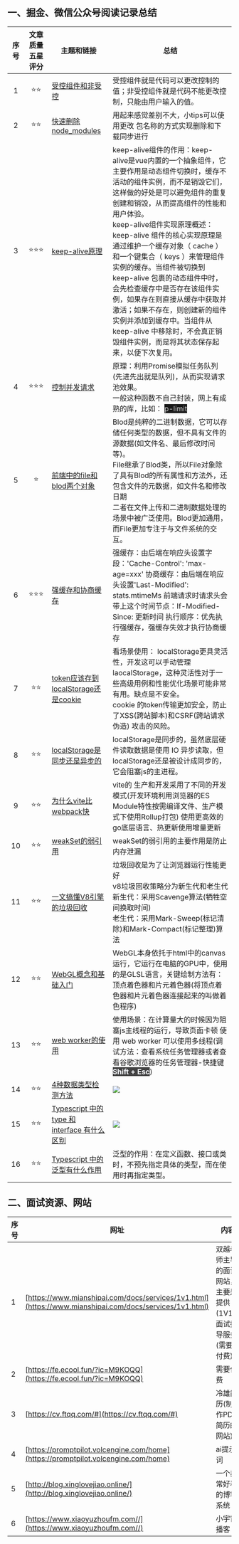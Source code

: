 ## 一、掘金、微信公众号阅读记录总结

| 序号 | 文章质量五星评分 | 主题和链接 | 总结 |
| :---: | :---: | --- | --- |
| 1 | ⭐⭐ | [受控组件和非受控](https://juejin.cn/post/7363121890791227426) | 受控组件就是代码可以更改控制的值；非受控组件就是代码不能更改控制，只能由用户输入的值。 |
| 2 | ⭐⭐ | [快速删除node_modules](https://juejin.cn/post/7477926585087606820 ) | 用起来感觉差别不大，小tips可以使用更改 包名称的方式实现删除和下载同步进行 |
| 3 | ⭐⭐⭐ | [keep-alive原理](https://juejin.cn/post/7402891257196806156) | keep-alive组件的作用：keep-alive是vue内置的一个抽象组件，它主要作用是动态组件切换时，缓存不活动的组件实例，而不是销毁它们，这样做的好处是可以避免组件的重复创建和销毁，从而提高组件的性能和用户体验。<br/>keep-alive组件实现原理概述：keep-alive 组件的核心实现原理是通过维护一个缓存对象（ cache ）和一个键集合（ keys ）来管理组件实例的缓存。当组件被切换到 keep-alive 包裹的动态组件中时，会先检查缓存中是否存在该组件实例，如果存在则直接从缓存中获取并激活；如果不存在，则创建新的组件实例并添加到缓存中。当组件从 keep-alive 中移除时，不会真正销毁组件实例，而是将其状态保存起来，以便下次复用。 |
| 4 | ⭐⭐⭐ | [控制并发请求](https://juejin.cn/post/7356534347509645375) | 原理：利用Promise模拟任务队列(先进先出就是队列)，从而实现请求池效果。<br/>一般这种函数不自己封装，网上有成熟的库，比如： <font style="color:rgba(255, 255, 255, 0.8);background-color:rgb(24, 24, 24);">p-limit</font> |
| 5 | ⭐ | [前端中的file和blod两个对象](https://juejin.cn/post/7413921824066551842#heading-1) | Blod是纯粹的二进制数据，它可以存储任何类型的数据，但不具有文件的源数据(如文件名、最后修改时间等)。<br/>File继承了Blod类，所以File对象除了具有Blod的所有属性和方法外，还包含文件的元数据，如文件名和修改日期<br/>二者在文件上传和二进制数据处理的场景中被广泛使用。Blod更加通用，而File更加专注于与文件系统的交互。 |
| 6 | ⭐⭐⭐ | [强缓存和协商缓存](https://juejin.cn/post/7352075703859183667) | 强缓存：由后端在响应头设置字段：'Cache-Control': 'max-age=xxx'    协商缓存：由后端在响应头设置'Last-Modified': stats.mtimeMs   前端请求时请求头会带上这个时间节点：If-Modified-Since: 更新时间   执行顺序：优先执行强缓存，强缓存失效才执行协商缓存 |
| 7 | ⭐⭐ | [token应该存到localStorage还是cookie](about:blank) | 看场景使用：   localStorage更具灵活性，开发这可以手动管理 laocalStorage，这种灵活性对于一些高级用例和性能优化场景可能非常有用。缺点是不安全。<br/>cookie 的token传输更加安全，防止了XSS(跨站脚本)和CSRF(跨站请求伪造) 攻击的风险。    |
| 8 | ⭐⭐ | [localStorage是同步还是异步的](https://juejin.cn/post/7359405716090011659) | localStorage是同步的，虽然底层硬件读取数据是使用 IO 异步读取，但localStorage还是被设计成同步的，它会阻塞js的主进程。 |
| 9 | ⭐⭐ | [为什么vite比webpack快](https://juejin.cn/collection/6845243905420558350) | vite的 生产和开发采用了不同的开发模式(开发环境利用浏览器的ES Module特性按需编译文件、生产模式下使用Rollup打包)   使用更高效的go底层语言、热更新使用增量更新 |
| 10 | ⭐⭐ | [weakSet的弱引用](https://juejin.cn/post/7294470739964182566?searchId=2025062009410903E72CB07602FF3A3ED0) | weakSet的弱引用的主要作用是防止内存泄漏 |
| 11 | ⭐⭐ | [一文搞懂V8引擎的垃圾回收](https://juejin.cn/post/6844904016325902344) | 垃圾回收是为了让浏览器运行性能更好<br/>v8垃圾回收策略分为新生代和老生代   新生代：采用<font style="background-color:rgba(255, 255, 255, 0.08);">Scavenge算法(牺牲空间换取时间)</font><br/>老生代：采用Mark-Sweep(标记清除)和Mark-Compact(标记整理)算法 |
| 12 | ⭐⭐ | [WebGL概念和基础入门](https://juejin.cn/post/6994940475459731463) | WebGL本身依托于html中的canvas运行，它运行在电脑的GPU中，使用的是GLSL语言，关键绘制方法有：顶点着色器和片元着色器(将顶点着色器和片元着色器连接起来的叫做着色程序) |
| 13 | ⭐⭐ | [web worker的使用](https://juejin.cn/post/7117774868187185188) | 使用场景：在计算量大的时候因为阻塞js主线程的运行，导致页面卡顿   使用 web worker 可以使用多线程(调试方法：查看系统任务管理器或者查看谷歌浏览器的任务管理器-快捷键 **<font style="color:rgb(248, 250, 255);background-color:rgb(66, 66, 66);">Shift + Esc</font>**) |
| 14 | ⭐⭐ | [4种数据类型检测方法](https://juejin.cn/post/7033283459929866270) | ![](https://cdn.nlark.com/yuque/0/2025/png/2488285/1750814720321-b55d7b7c-c551-44aa-80f3-4670d4c7fb92.png) |
| 15 | ⭐⭐ | [Typescript 中的 type 和 interface 有什么区别](https://juejin.cn/post/7416902555187265587) | ![](https://cdn.nlark.com/yuque/0/2025/png/2488285/1751079339980-1adb90e3-2a31-4c15-93ab-fa6f2c1589f5.png) |
| 16 | ⭐⭐ | [Typescript 中的泛型有什么作用](https://juejin.cn/post/7417032157737453582) | 泛型的作用：在定义函数、接口或类时，不预先指定具体的类型，而在使用时再指定类型。 |

## 二、面试资源、网站

| 序号 | 网址 | 内容 |
| --- | --- | --- |
| 1 | [https://www.mianshipai.com/docs/services/1v1.html](https://www.mianshipai.com/docs/services/1v1.html) | 双越老师主导的面试网站，主要是提供(1V1）面试指导服务(需要付费) |
| 2 | [https://fe.ecool.fun/?ic=M9KOQQ](https://fe.ecool.fun/?ic=M9KOQQ) |  需要付费 |
| 3 | [https://cv.ftqq.com/#](https://cv.ftqq.com/#) | 冷雄简历(制作PDF简历的网站) |
| 4 | [https://promptpilot.volcengine.com/home](https://promptpilot.volcengine.com/home) | ai提示词 |
| 5 | [http://blog.xinglovejiao.online/](http://blog.xinglovejiao.online/) | 一个非常好看的博客系统 |
| 6 | [https://www.xiaoyuzhoufm.com//](https://www.xiaoyuzhoufm.com//) | 小宇宙播客 |
